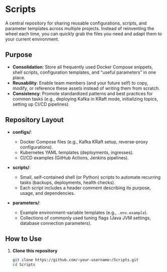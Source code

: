 # Scripts

A central repository for sharing reusable configurations, scripts, and parameter templates across multiple projects. Instead of reinventing the wheel each time, you can quickly grab the files you need and adapt them to your current environment.

## Purpose

- **Consolidation**: Store all frequently used Docker Compose snippets, shell scripts, configuration templates, and “useful parameters” in one place.  
- **Reusability**: Enable team members (and your future self) to copy, modify, or reference these assets instead of writing them from scratch.  
- **Consistency**: Promote standardized patterns and best practices for common tasks (e.g., deploying Kafka in KRaft mode, initializing topics, setting up CI/CD pipelines).

## Repository Layout

- **configs/**:  
  - Docker Compose files (e.g., Kafka KRaft setup, reverse-proxy configurations).  
  - Kubernetes YAML templates (deployments, ingresses).  
  - CI/CD examples (GitHub Actions, Jenkins pipelines).

- **scripts/**:  
  - Small, self-contained shell (or Python) scripts to automate recurring tasks (backups, deployments, health checks).  
  - Each script includes a header comment describing its purpose, usage, and dependencies.

- **parameters/**:  
  - Example environment-variable templates (e.g., `.env.example`).  
  - Collections of commonly used tuning flags (Java JVM settings, database connection parameters).

## How to Use

1. **Clone this repository**  
   ```bash
   git clone https://github.com/<your-username>/Scripts.git
   cd Scripts
